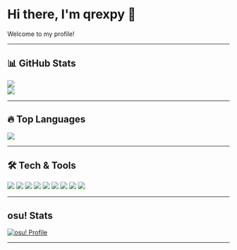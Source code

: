 # Hi there, I'm qrexpy 👋

Welcome to my profile!  

---

## 📊 GitHub Stats

![](https://github-readme-stats.vercel.app/api?username=qrexpy&theme=tokyonight&hide_border=false&include_all_commits=false&count_private=false)<br/>
![](https://github-readme-streak-stats.herokuapp.com/?user=qrexpy&theme=tokyonight&hide_border=false)<br/>

---

## 🔥 Top Languages

![](https://github-readme-stats.vercel.app/api/top-langs/?username=qrexpy&theme=tokyonight&hide_border=false&include_all_commits=false&count_private=false&layout=compact)

---

## 🛠️ Tech & Tools

<p align="left">
  <!-- Programming Languages -->
  <img src="https://img.shields.io/badge/Python-3776AB?style=for-the-badge&logo=python&logoColor=white"/>
  <img src="https://img.shields.io/badge/JavaScript-F7DF1E?style=for-the-badge&logo=javascript&logoColor=black"/>
  <img src="https://img.shields.io/badge/TypeScript-3178C6?style=for-the-badge&logo=typescript&logoColor=white"/>
  <img src="https://img.shields.io/badge/C++-00599C?style=for-the-badge&logo=cplusplus&logoColor=white"/>

  <!-- Frameworks & Libraries -->
  <img src="https://img.shields.io/badge/React-20232A?style=for-the-badge&logo=react&logoColor=61DAFB"/>
  <img src="https://img.shields.io/badge/Node.js-339933?style=for-the-badge&logo=nodedotjs&logoColor=white"/>
  <img src="https://img.shields.io/badge/TailwindCSS-06B6D4?style=for-the-badge&logo=tailwindcss&logoColor=white"/>

  <!-- Tools -->
  <img src="https://img.shields.io/badge/Git-F05032?style=for-the-badge&logo=git&logoColor=white"/>
  <img src="https://img.shields.io/badge/GitHub-181717?style=for-the-badge&logo=github&logoColor=white"/>
</p>

---

##  osu! Stats

[![osu! Profile](https://osu-sig.vercel.app/card?user=Haiu&id=24928724&mode=std&lang=en&animation=true&removebg=true)](https://osu.ppy.sh/users/24928724)

---
